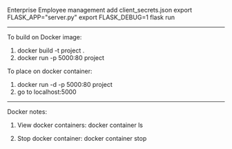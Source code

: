 Enterprise Employee management
add client_secrets.json
export FLASK_APP="server.py" 
export FLASK_DEBUG=1 
flask run


----
To build on Docker image: 
1) docker build -t project .
2) docker run -p 5000:80 project

To place on docker container: 
1) docker run -d -p 5000:80 project
3) go to localhost:5000


-----
Docker notes: 
1) View docker containers: 
docker container ls

2) Stop docker container: 
docker container stop <container id> 